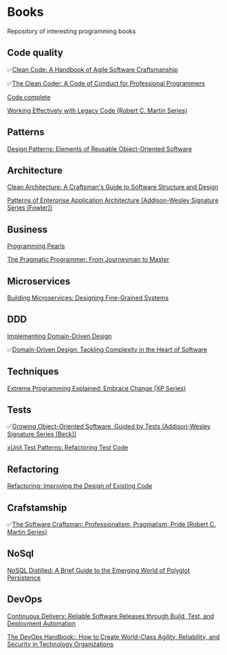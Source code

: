 # Books
Repository of interesting programming books

## Code quality
:white_check_mark:[Clean Code: A Handbook of Agile Software Craftsmanship](https://www.amazon.com/Clean-Code-Handbook-Software-Craftsmanship-ebook/dp/B001GSTOAM/ref=mt_kindle?_encoding=UTF8&me=)

:white_check_mark:[The Clean Coder: A Code of Conduct for Professional Programmers](https://www.amazon.com/Clean-Coder-Conduct-Professional-Programmers-ebook/dp/B0050JLC9Y/ref=sr_1_3?s=digital-text&ie=UTF8&qid=1521369717&sr=1-3&keywords=Clean+Code&dpID=51MoTaVrS7L&preST=_SX342_QL70_&dpSrc=srch)

[Code complete](https://www.amazon.com/Code-Complete-Developer-Best-Practices-ebook/dp/B00JDMPOSY/ref=pd_sim_351_3?_encoding=UTF8&psc=1&refRID=WAHW9HCVDQR88R0K5AW4)

[Working Effectively with Legacy Code (Robert C. Martin Series)](https://www.amazon.com/Working-Effectively-Legacy-Robert-Martin-ebook/dp/B005OYHF0A/ref=pd_sim_351_3?_encoding=UTF8&psc=1&refRID=2WBEAJ80XH6KQQP5D655)

## Patterns
[Design Patterns: Elements of Reusable Object-Oriented Software](https://www.amazon.com/Design-Patterns-Object-Oriented-Addison-Wesley-Professional-ebook/dp/B000SEIBB8/ref=mt_kindle?_encoding=UTF8&me=)

## Architecture
[Clean Architecture: A Craftsman's Guide to Software Structure and Design](https://www.amazon.com/Clean-Architecture-Craftsmans-Software-Structure/dp/0134494164/ref=pd_sim_14_1?_encoding=UTF8&pd_rd_i=0134494164&pd_rd_r=MDV5YFE1QJT8S37ESH1J&pd_rd_w=LbHcr&pd_rd_wg=ttT8j&psc=1&refRID=MDV5YFE1QJT8S37ESH1J)

[Patterns of Enterprise Application Architecture (Addison-Wesley Signature Series (Fowler))](https://www.amazon.com/Enterprise-Application-Architecture-Addison-Wesley-Signature-ebook/dp/B008OHVDFM/ref=mt_kindle?_encoding=UTF8&me=&qid=1531337902)

## Business
[Programming Pearls](https://www.amazon.com/Programming-Pearls-2nd-Jon-Bentley/dp/0201657880/ref=pd_sbs_14_5?_encoding=UTF8&pd_rd_i=0201657880&pd_rd_r=4805GS2GBYAMWMWE2NNB&pd_rd_w=tggOu&pd_rd_wg=NjGGf&psc=1&refRID=4805GS2GBYAMWMWE2NNB)

[The Pragmatic Programmer: From Journeyman to Master](https://www.amazon.com/Pragmatic-Programmer-Journeyman-Master/dp/020161622X#customerReviews)

## Microservices

[Building Microservices: Designing Fine-Grained Systems](https://www.amazon.com/Building-Microservices-Designing-Fine-Grained-Systems/dp/1491950358/ref=pd_sim_14_6?_encoding=UTF8&pd_rd_i=1491950358&pd_rd_r=fbda0dbb-8541-11e8-8042-83a887e2fe6a&pd_rd_w=dXh7L&pd_rd_wg=vNIfN&pf_rd_i=desktop-dp-sims&pf_rd_m=ATVPDKIKX0DER&pf_rd_p=7967298517161621930&pf_rd_r=T8J2A9MM9AGCPWMKNBZ1&pf_rd_s=desktop-dp-sims&pf_rd_t=40701&psc=1&refRID=T8J2A9MM9AGCPWMKNBZ1)

## DDD
[Implementing Domain-Driven Design](https://www.amazon.com/Implementing-Domain-Driven-Design-Vaughn-Vernon/dp/0321834577/ref=pd_sim_14_2?_encoding=UTF8&pd_rd_i=0321834577&pd_rd_r=71f0c455-8542-11e8-ac34-4559f0dbaf2c&pd_rd_w=KOXTG&pd_rd_wg=akyCa&pf_rd_i=desktop-dp-sims&pf_rd_m=ATVPDKIKX0DER&pf_rd_p=7967298517161621930&pf_rd_r=STJ0WMV2HHJXQ8YDD6AN&pf_rd_s=desktop-dp-sims&pf_rd_t=40701&psc=1&refRID=STJ0WMV2HHJXQ8YDD6AN)

:white_check_mark:[Domain-Driven Design: Tackling Complexity in the Heart of Software](https://www.amazon.com/Domain-Driven-Design-Tackling-Complexity-Software-ebook/dp/B00794TAUG/ref=mt_kindle?_encoding=UTF8&me=)


## Techniques
[Extreme Programming Explained: Embrace Change (XP Series)](https://www.amazon.com/Extreme-Programming-Explained-Embrace-Change-ebook/dp/B00N1ZN6C0/ref=sr_1_2?s=digital-text&ie=UTF8&qid=1530463027&sr=1-2&keywords=XP&dpID=51iupjtHU%252BL&preST=_SX342_QL70_&dpSrc=srch)

## Tests
:white_check_mark:[Growing Object-Oriented Software, Guided by Tests (Addison-Wesley Signature Series (Beck))](https://www.amazon.com/Growing-Object-Oriented-Software-Addison-Wesley-Signature-ebook/dp/B002TIOYVW/ref=pd_sim_351_4?_encoding=UTF8&psc=1&refRID=EGXRQND866MZHZAEAWZX)

[xUnit Test Patterns: Refactoring Test Code](https://www.amazon.com/xUnit-Test-Patterns-Refactoring-Code/dp/0131495054/ref=sr_1_1?ie=UTF8&qid=1531337370&sr=8-1&keywords=xUnit+Test+Patterns%3A+Refactoring+Test+Code&dpID=517GxwaFMvL&preST=_SY291_BO1,204,203,200_QL40_&dpSrc=srch)

## Refactoring
[Refactoring: Improving the Design of Existing Code](https://www.amazon.com/Refactoring-Improving-Existing-Addison-Wesley-Technology-ebook/dp/B007WTFWJ6/ref=mt_kindle?_encoding=UTF8&me=)

## Crafstamship
:white_check_mark:[The Software Craftsman: Professionalism, Pragmatism, Pride (Robert C. Martin Series)](https://www.amazon.com/Software-Craftsman-Professionalism-Pragmatism-Robert-ebook/dp/B00QXAGIDO/ref=mt_kindle?_encoding=UTF8&me=)

## NoSql
[NoSQL Distilled: A Brief Guide to the Emerging World of Polyglot Persistence](https://www.amazon.com/NoSQL-Distilled-Emerging-Polyglot-Persistence-ebook/dp/B0090J3SYW/ref=sr_1_1?s=digital-text&ie=UTF8&qid=1530462862&sr=1-1&keywords=NoSQL+Distilled&dpID=51icbeGHBrL&preST=_SY445_QL70_&dpSrc=srch)

## DevOps
[Continuous Delivery: Reliable Software Releases through Build, Test, and Deployment Automation](https://www.amazon.com/Continuous-Delivery-Deployment-Automation-Addison-Wesley-ebook/dp/B003YMNVC0/ref=sr_1_3?s=digital-text&ie=UTF8&qid=1530462911&sr=1-3&keywords=continuous+delivery&dpID=51yF2SYUi7L&preST=_SY445_QL70_&dpSrc=srch)

[The DevOps Handbook:: How to Create World-Class Agility, Reliability, and Security in Technology Organizations](https://www.amazon.com/DevOps-Handbook-World-Class-Reliability-Organizations-ebook/dp/B01M9ASFQ3/ref=sr_1_4?s=digital-text&ie=UTF8&qid=1530462911&sr=1-4&keywords=continuous+delivery&dpID=51WMrr2knUL&preST=_SY445_QL70_&dpSrc=srch)


